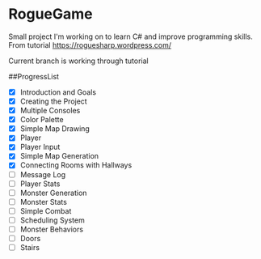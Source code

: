 # RogueGame


Small project I'm working on to learn C# and improve programming skills. From tutorial https://roguesharp.wordpress.com/

Current branch is working through tutorial

##ProgressList
- [X] Introduction and Goals
- [X] Creating the Project  
- [X] Multiple Consoles  
- [X] Color Palette  
- [X] Simple Map Drawing  
- [X] Player  
- [X] Player Input  
- [X] Simple Map Generation  
- [X] Connecting Rooms with Hallways  
- [ ] Message Log  
- [ ] Player Stats  
- [ ] Monster Generation  
- [ ] Monster Stats  
- [ ] Simple Combat  
- [ ] Scheduling System  
- [ ] Monster Behaviors  
- [ ] Doors  
- [ ] Stairs  

